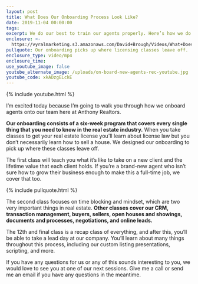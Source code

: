 ```yaml
---
layout: post
title: What Does Our Onboarding Process Look Like?
date: 2019-11-04 00:00:00
tags:
excerpt: We do our best to train our agents properly. Here’s how we do it.
enclosure: >-
  https://vyralmarketing.s3.amazonaws.com/David+Brough/Videos/What+Does+Our+Onboarding+Process+Look+Like_.mp4
pullquote: Our onboarding picks up where licensing classes leave off.
enclosure_type: video/mp4
enclosure_time:
use_youtube_image: false
youtube_alternate_image: /uploads/on-board-new-agents-rec-youtube.jpg
youtube_code: xkADzgELckE
---
```


{% include youtube.html %}

I’m excited today because I’m going to walk you through how we onboard agents onto our team here at Anthony Realtors.

**Our onboarding consists of a six-week program that covers every single thing that you need to know in the real estate industry.** When you take classes to get your real estate license you'll learn about license law but you don’t necessarily learn how to sell a house. We designed our onboarding to pick up where these classes leave off.

The first class will teach you what it’s like to take on a new client and the lifetime value that each client holds. If you’re a brand-new agent who isn’t sure how to grow their business enough to make this a full-time job, we cover that too.

{% include pullquote.html %}

The second class focuses on time blocking and mindset, which are two very important things in real estate. **Other classes cover our CRM, transaction management, buyers, sellers, open houses and showings, documents and processes, negotiations, and online leads.**&nbsp;

The 12th and final class is a recap class of everything, and after this, you’ll be able to take a lead day at our company. You’ll learn about many things throughout this process, including our custom listing presentations, scripting, and more.&nbsp;

If you have any questions for us or any of this sounds interesting to you, we would love to see you at one of our next sessions. Give me a call or send me an email if you have any questions in the meantime.